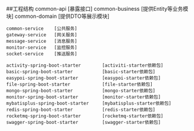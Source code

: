 ##工程结构
    common-api        [暴露接口]
    common-business   [提供Entity等业务模块]
    common-domain     [提供DTO等展示模块]
    
    common-service    [公共服务]
    gateway-service   [网关服务]
    message-service   [消息服务]
    monitor-service   [监控服务]
    socket-service    [推送服务]
    
    activity-spring-boot-starter        [activiti-starter依赖包]
    basic-spring-boot-starter           [basic-starter依赖包]
    easypoi-spring-boot-starter         [easypoi-starter依赖包]
    file-spring-boot-starter            [file-starter依赖包]
    mongo-spring-boot-starter           [mongo-starter依赖包]
    monitor-spring-boot-starter         [monitor-starter依赖包]
    mybatisplus-spring-boot-starter     [mybatisplus-starter依赖包]
    redis-spring-boot-starter           [redis-starter依赖包]
    rocketmq-spring-boot-starter        [rocketmq-starter依赖包]
    swagger-spring-boot-starter         [swagger-starter依赖包]